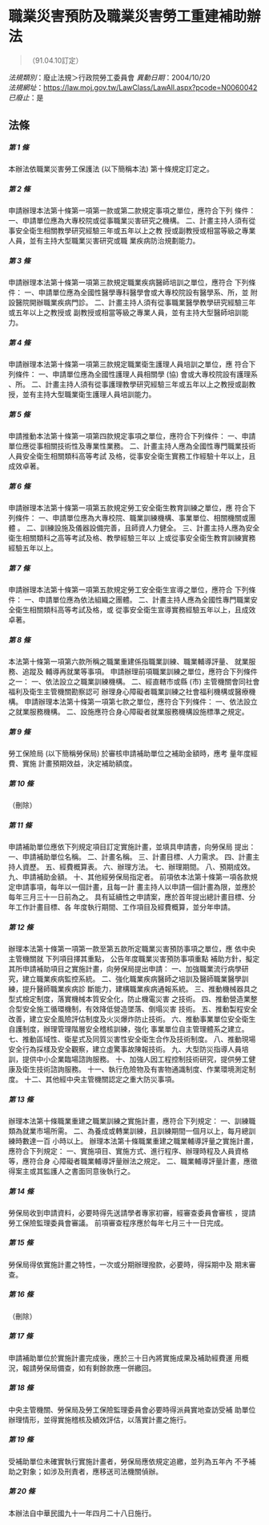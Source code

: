# 職業災害預防及職業災害勞工重建補助辦法
> （91.04.10訂定）

*法規類別*：廢止法規＞行政院勞工委員會
*異動日期*：2004/10/20  
*法規網址*：https://law.moj.gov.tw/LawClass/LawAll.aspx?pcode=N0060042
*已廢止*：是


## 法條
##### 第 1 條
本辦法依職業災害勞工保護法 (以下簡稱本法) 第十條規定訂定之。

##### 第 2 條
申請辦理本法第十條第一項第一款或第二款規定事項之單位，應符合下列
條件：
一、申請單位應為大專校院或從事職業災害研究之機構。
二、計畫主持人須有從事安全衛生相關教學研究經驗三年或五年以上之教
    授或副教授或相當等級之專業人員，並有主持大型職業災害研究或職
    業疾病防治規劃能力。


##### 第 3 條
申請辦理本法第十條第一項第三款規定職業疾病醫師培訓之單位，應符合
下列條件：
一、申請單位應為全國性醫學專科醫學會或大專校院設有醫學系、所，並
    附設醫院開辦職業疾病門診。
二、計畫主持人須有從事職業醫學教學研究經驗三年或五年以上之教授或
    副教授或相當等級之專業人員，並有主持大型醫師培訓能力。


##### 第 4 條
申請辦理本法第十條第一項第三款規定職業衛生護理人員培訓之單位，應
符合下列條件：
一、申請單位應為全國性護理人員相關學 (協) 會或大專校院設有護理系
    、所。
二、計畫主持人須有從事護理教學研究經驗三年或五年以上之教授或副教
    授，並有主持大型職業衛生護理人員培訓能力。


##### 第 5 條
申請推動本法第十條第一項第四款規定事項之單位，應符合下列條件：
一、申請單位應從事相關技術性及專業性業務。
二、計畫主持人應為全國性專門職業技術人員安全衛生相關類科高等考試
    及格，從事安全衛生實務工作經驗十年以上，且成效卓著。


##### 第 6 條
申請辦理本法第十條第一項第五款規定勞工安全衛生教育訓練之單位，應
符合下列條件：
一、申請單位應為大專校院、職業訓練機構、事業單位、相關機關或團體
    。
二、訓練設施及儀器設備完善，且師資人力健全。
三、計畫主持人應為安全衛生相關類科之高等考試及格、教學經驗三年以
    上或從事安全衛生教育訓練實務經驗五年以上。

##### 第 7 條
申請辦理本法第十條第一項第五款規定勞工安全衛生宣導之單位，應符合
下列條件：
一、申請單位應為依法組織之團體。
二、計畫主持人應為全國性專門職業安全衛生相關類科高等考試及格，或
    從事安全衛生宣導實務經驗五年以上，且成效卓著。


##### 第 8 條
本法第十條第一項第六款所稱之職業重建係指職業訓練、職業輔導評量、
就業服務、追蹤及 輔導再就業等事項。
申請辦理前項職業訓練之單位，應符合下列條件之一：
一、依法設立之職業訓練機構。
二、經直轄市或縣 (市) 主管機關會同社會福利及衛生主管機關勘察認可
    辦理身心障礙者職業訓練之社會福利機構或醫療機構。
申請辦理本法第十條第一項第七款之單位，應符合下列條件：
一、依法設立之就業服務機構。
二、設施應符合身心障礙者就業服務機構設施標準之規定。


##### 第 9 條
勞工保險局 (以下簡稱勞保局) 於審核申請補助單位之補助金額時，應考
量年度經費、實施 計畫預期效益，決定補助額度。

##### 第 10 條
（刪除）

##### 第 11 條
申請補助單位應依下列規定項目訂定實施計畫，並填具申請書，向勞保局
提出：
一、申請補助單位名稱。
二、計畫名稱。
三、計畫目標、人力需求。
四、計畫主持人資歷。
五、經費概算表。
六、辦理方法。
七、辦理期間。
八、預期成效。
九、申請補助金額。
十、其他經勞保局指定者。
前項依本法第十條第一項各款規定申請事項，每年以一個計畫，且每一計
畫主持人以申請一個計畫為限，並應於每年三月三十一日前為之。
具有延續性之申請案，應於首年提出總計畫目標、分年工作計畫目標、各
年度執行期間、工作項目及經費概算，並分年申請。

##### 第 12 條
辦理本法第十條第一項第一款至第五款所定職業災害預防事項之單位，應
依中央主管機關就 下列項目擇其重點， 公告年度職業災害預防事項重點
補助方針，擬定其所申請補助項目之實施計畫，向勞保局提出申請：
一、加強職業流行病學研究，建立職業疾病監控系統。
二、強化職業疾病醫師之培訓及醫師職業醫學訓練，提升醫師職業疾病診
    斷能力，建構職業疾病通報系統。
三、推動機械器具之型式檢定制度，落實機械本質安全化，防止機電災害
    之技術。
四、推動營造業整合型安全施工循環機制，有效降低營造墜落、倒塌災害
    技術。
五、推動製程安全改善，建立安全風險評估制度及火災爆炸防止技術。
六、推動事業單位安全衛生自護制度，辦理管理階層安全稽核訓練，強化
    事業單位自主管理體系之建立。
七、推動區域性、衛星式及同質災害性安全衛生合作及技術制度。
八、推動現場安全行為採樣及安全觀察，建立虛驚事故陳報技術。
九、大型防災指導人員培訓，提供中小企業臨場諮詢服務。
十、加強人因工程控制技術研究，提供勞工健康及衛生技術諮詢服務。
十一、執行危險物及有害物通識制度、作業環境測定制度。
十二、其他經中央主管機關認定之重大防災事項。

##### 第 13 條
辦理本法第十條職業重建之職業訓練之實施計畫，應符合下列規定：
一、訓練職類為就業市場所需。
二、為養成或轉業訓練，且訓練期間一個月以上，每月總訓練時數達一百
    小時以上。
辦理本法第十條職業重建之職業輔導評量之實施計畫，應符合下列規定：
一、實施項目、實施方式、進行程序、辦理時程及人員資格等，應符合身
    心障礙者職業輔導評量辦法之規定。
二、職業輔導評量計畫，應徵得案主或其監護人之書面同意後執行之。

##### 第 14 條
勞保局收到申請資料，必要時得先送請學者專家初審，經審查委員會審核
，提請勞工保險監理委員會審議。
前項審查程序應於每年七月三十一日完成。

##### 第 15 條
勞保局得依實施計畫之特性，一次或分期辦理撥款，必要時，得採期中及
期末審查。

##### 第 16 條
（刪除）

##### 第 17 條
申請補助單位於實施計畫完成後，應於三十日內將實施成果及補助經費運
用概況，報請勞保局備查，如有剩餘款應一併繳回。

##### 第 18 條
中央主管機關、勞保局及勞工保險監理委員會必要時得派員實地查訪受補
助單位辦理情形，並得實施稽核及績效評估，以落實計畫之施行。

##### 第 19 條
受補助單位未確實執行實施計畫者，勞保局應依規定追繳，並列為五年內
不予補助之對象；如涉及刑責者，應移送司法機關偵辦。

##### 第 20 條
本辦法自中華民國九十一年四月二十八日施行。


